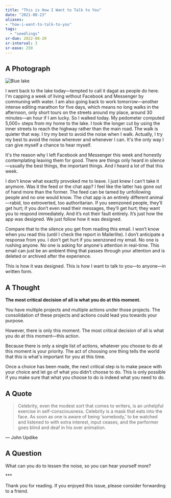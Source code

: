 ```yaml
---
title: "This is How I Want to Talk to You"
date: "2021-08-23"
aliases:
- "how-i-want-to-talk-to-you"
tags:
  - "seedlings"
sr-due: 2022-08-20
sr-interval: 3
sr-ease: 250
---
```

## A Photograph

![Blue lake](lilim/images/017/Blue-lake.jpg)

I went back to the lake today—tempted to call it dagat as people do here. I'm capping a week of living without Facebook and Messenger by communing with water. I am also going back to work tomorrow—another intense editing marathon for five days, which means no long walks in the afternoon, only short tours on the streets around my place, around 30 minutes—an hour if I am lucky. So I walked today. My pedometer computed 5,000+ steps from my home to the lake. I took the longer cut by using the inner streets to reach the highway rather than the main road. The walk is quieter that way. I try my best to avoid the noise when I walk. Actually, I try my best to avoid the noise wherever and whenever I can. It's the only way I can give myself a chance to hear myself.

It's the reason why I left Facebook and Messenger this week and honestly contemplating leaving them for good. There are things only heard in silence—usually the best things, the important things. And I heard a lot of that this week.

I don't know what exactly provoked me to leave. I just knew I can't take it anymore. Was it the feed or the chat app? I feel like the latter has gone out of hand more than the former. The feed can be tamed by unfollowing people and no one would know. The chat app is an entirely different animal—rabid, too extroverted, too authoritarian. If you seenzoned people, they’ll get hurt; if you don’t even read their messages, they’ll get hurt; they want you to respond immediately. And it’s not their fault entirely. It’s just how the app was designed. We just follow how it was designed.

Compare that to the silence you get from reading this email. I won’t know when you read this (until I check the report in Mailerlite). I don’t anticipate a response from you. I don’t get hurt if you seenzoned my email. No one is rushing anyone. No one is asking for anyone's attention in real-time. This email can just be an ambient thing that passes through your attention and is deleted or archived after the experience.

This is how it was designed. This is how I want to talk to you—to anyone—in written form.

## A Thought

**The most critical decision of all is what you do at this moment.**

You have multiple projects and multiple actions under those projects. The consolidation of these projects and actions could lead you towards your purpose.

However, there is only this moment. The most critical decision of all is what you do at this moment—this action.

Because there is only a single list of actions, whatever you choose to do at this moment is your priority. The act of choosing one thing tells the world that this is what's important for you at this time.

Once a choice has been made, the next critical step is to make peace with your choice and let go of what you didn’t choose to do. This is only possible if you make sure that what you choose to do is indeed what you need to do.

## A Quote

> Celebrity, even the modest sort that comes to writers, is an unhelpful exercise in self-consciousness. Celebrity is a mask that eats into the face. As soon as one is aware of being ‘somebody,’ to be watched and listened to with extra interest, input ceases, and the performer goes blind and deaf in his over animation.

— John Updike

## A Question

What can you do to lessen the noise, so you can hear yourself more?

\***


Thank you for reading. If you enjoyed this issue, please consider forwarding to a friend.
